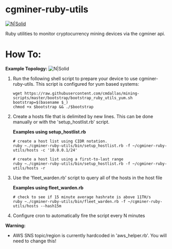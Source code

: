 # cgminer-ruby-utils

[![N|Solid](https://tinyurl.com/yabgovoj)](https://en.bitcoin.it/wiki/Main_Page)

Ruby utilities to monitor cryptocurrency mining devices via the cgminer api.

# How To:
**Example Topology:**
![N|Solid](https://s3-us-west-2.amazonaws.com/cgminer-ruby-utils/example_topology.png)

1. Run the following shell script to prepare your device to use cgminer-ruby-utils. This script is configured for yum based systems:
    ```
    wget https://raw.githubusercontent.com/cmdallas/mining-scripts/master/bootstrap/bootstrap_ruby_utils_yum.sh
    bootstrap=$(basename $_)
    chmod +x $bootstrap && ./$bootstrap
    ```
2. Create a hosts file that is delimited by new lines. This can be done manually or with the 'setup_hostlist.rb' script.

    **Examples using setup_hostlist.rb**
    ```
    # create a host list using CIDR notation.
    ruby ~./cgminer-ruby-utils/bin/setup_hostlist.rb -f ~/cgminer-ruby-utils/hosts -c '10.0.0.1/24'

    # create a host list using a first-to-last range
    ruby ~./cgminer-ruby-utils/bin/setup_hostlist.rb -f ~/cgminer-ruby-utils/hosts -r
    ```
3. Use the 'fleet_warden.rb' script to query all of the hosts in the host file

    **Examples using fleet_warden.rb**
    ```
    # check to see if 15 minute average hashrate is above 11TH/s
    ruby ~./cgminer-ruby-utils/bin/fleet_warden.rb -f ~/cgminer-ruby-utils/hosts --hash15m
    ```
4. Configure cron to automatically fire the script every N minutes

**Warning:**
- AWS SNS topic/region is currently hardcoded in 'aws_helper.rb'. You will need to change this!
